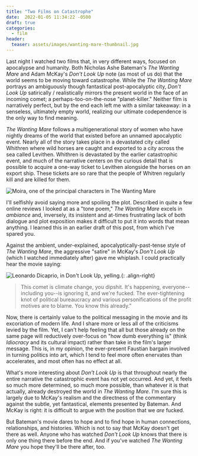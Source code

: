 ```yaml
---
title: "Two Films on Catastrophe"
date:  2022-01-05 11:34:22 -0500
draft: true
categories:
  - film
header:
  teaser: assets/images/wanting-mare-thumbnail.jpg
---
```


Last night I watched two films that, in very different ways, focused on apocalypse and humanity. Both Nicholas Ashe Bateman's *The Wanting Mare* and Adam McKay's *Don't Look Up* note (as most of us do) that the world seems to be moving toward catastrophe. While the *The Wanting Mare* portrays an ambiguously though fantastical post-apocalyptic city, *Don't Look Up* satirically / realistically mirrors the present world in the face of an incoming comet; a perhaps-too-on-the-nose "planet-killer." Neither film is narratively perfect, but by the end each left me with a similar takeaway: in a senseless, ultimately empty world, realizing our ultimate codependence is the only way to find meaning.

*The Wanting Mare* follows a multigenerational story of women who have nightly dreams of the world that existed before an unnamed apocalyptic event. Nearly all of the story takes place in a devastated city called Whithren where wild horses are caught and exported to a city across the sea called Levithen. Whithren is devastated by the earlier catastrophic event, and much of the narrative centers on the curious detail that is possible to acquire a one-way ticket to Levithen alongside the horses on an export ship. These tickets are so rare that the people of Whitren regularly kill and are killed for them.

![Moira, one of the principal characters in The Wanting Mare](/assets/images/wanting-mare.jpg)

I'll selfishly avoid saying more and spoiling the plot. Described in quite a few online reviews I looked at as a "tone poem," *The Wanting Mare* excels in *ambiance* and, inversely, its insistent and at-times frustrating lack of both dialogue and plot exposition makes it difficult to put it into words that mean anything. I learned this in an earlier draft of this post, from which I've spared you.

Against the ambient, under-explained, apocalyptically-past-tense style of *The Wanting Mare*, the aggressive "satire" in McKay's *Don't Look Up* (which I watched immediately after) gave me whiplash. I could practically hear the movie saying:

![Leonardo Dicaprio, in Don't Look Up, yelling.](/assets/images/dicaprio.jpg){: .align-right}


> This comet is climate change, you dipshit. It's happening, everyone--including you--is ignoring it, and we're fucked. The ever-tightening knot of political bureaucracy and various personifications of the profit motives are to blame. You know this already."


Now, there is certainly value to the political messaging in the movie and its excoriation of modern life. And I share more or less all of the criticisms levied by the film. Yet, I can't help feeling that all but those already on the same page will reductively over-focus on "how dumb everything is" (think *Idiocracy* and its cultural impact) rather than take in the film's larger message. This is, in my opinion, the ever-present Faustian bargain involved in turning politics into art, which I tend to feel more often enervates than accelerates, and most often has no effect at all.

What's more interesting about *Don't Look Up* is that throughout nearly the entire narrative the catastrophic event has not yet occurred. And yet, it feels so much more determined, so much more possible, than whatever it is that actually, already destroyed the world in *The Wanting Mare*. I'm sure this is largely due to McKay's realism and the directness of the commentary against the subtle, yet fantastical, elements presented by Bateman. And McKay is right: it is difficult to argue with the position that we *are* fucked.

But Bateman's movie dares to hope and to find hope in human connections, relationships, and histories. Which is not to say that McKay doesn't get there as well. Anyone who has watched *Don't Look Up* knows that there is only one thing there before the end. And if you've watched *The Wanting Mare* you hope they'll be there after, too.
